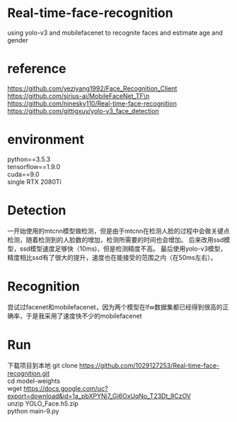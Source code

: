 # Real-time-face-recognition
using yolo-v3 and mobilefacenet to recognite faces and estimate age and gender

# reference  
https://github.com/yeziyang1992/Face_Recognition_Client  
https://github.com/sirius-ai/MobileFaceNet_TF\n  
https://github.com/ninesky110/Real-time-face-recognition  
https://github.com/gittigxuy/yolo-v3_face_detection

# environment
python==3.5.3  
tensorflow==1.9.0  
cuda==9.0  
single RTX 2080Ti  

# Detection
一开始使用的mtcnn模型做检测，但是由于mtcnn在检测人脸的过程中会做关键点检测，随着检测到的人脸数的增加，检测所需要的时间也会增加。
后来改用ssd模型，ssd模型速度足够快（10ms)，但是检测精度不高。
最后使用yolo-v3模型，精度相比ssd有了很大的提升，速度也在能接受的范围之内（在50ms左右）。

# Recognition
尝试过facenet和mobilefacenet，因为两个模型在lfw数据集都已经得到很高的正确率，于是我采用了速度快不少的mobilefacenet

# Run
下载项目到本地 git clone https://github.com/1029127253/Real-time-face-recognition.git  
cd model-weights  
wget https://docs.google.com/uc?export=download&id=1a_pbXPYNj7_Gi6OxUqNo_T23Dt_9CzOV  
unzip YOLO_Face.h5.zip  
python main-9.py  
